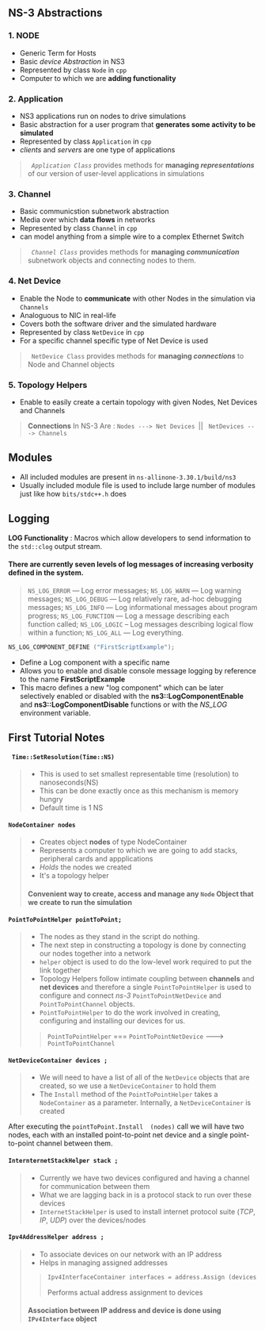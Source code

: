 
## NS-3 Abstractions
### 1. NODE
- Generic Term for Hosts
- Basic _device Abstraction_ in NS3
- Represented by class ```Node``` in ```cpp```
- Computer to which we are **adding functionality**

### 2. Application 
- NS3 applications run on nodes to drive simulations
- Basic abstraction for a user program that **generates some activity to be simulated**
- Represented by class ```Application``` in ```cpp```
- _clients_ and _servers_ are one type of applications
>  *``` Application Class```*
> provides methods for **managing _representations_** of our version of user-level applications in simulations
### 3. Channel 
- Basic communicstion subnetwork abstraction
- Media over which **data flows** in networks
-  Represented by class ```Channel``` in ```cpp```
-  can model anything from a simple wire to a complex Ethernet Switch
>  *``` Channel Class```*
> provides methods for **managing _communication_** subnetwork objects and connecting nodes to them.
### 4. Net Device
- Enable the Node to **communicate** with other Nodes in the simulation via ```Channels```
- Analoguous to NIC in real-life
- Covers both the software driver and the simulated hardware
-  Represented by class ```NetDevice``` in ```cpp```
-  For a specific channel specific type of Net Device is used
>``` NetDevice Class```
>provides methods for **managing _connections_** to Node and Channel objects
### 5. Topology Helpers
- Enable to easily create a certain topology with given Nodes, Net Devices and Channels
> **Connections** In NS-3 Are :
> ```Nodes ---> Net Devices ```|| ``` NetDevices ---> Channels```

## Modules
- All included modules are present in ```ns-allinone-3.30.1/build/ns3```
- Usually included module file is used to include large number of modules just like how ``` bits/stdc++.h ``` does
## Logging 
**LOG Functionality** :  Macros which allow developers to send information to the ```std::clog``` output stream.
#### There are currently **seven** levels of log messages of increasing verbosity defined in the system.
>```NS_LOG_ERROR``` — Log error messages;
```NS_LOG_WARN``` — Log warning messages;
```NS_LOG_DEBUG``` — Log relatively rare, ad-hoc debugging messages;
```NS_LOG_INFO``` — Log informational messages about program progress;
```NS_LOG_FUNCTION``` — Log a message describing each function called;
```NS_LOG_LOGIC``` – Log messages describing logical flow within a function;
```NS_LOG_ALL``` — Log everything.

```cpp
NS_LOG_COMPONENT_DEFINE ("FirstScriptExample");
```
- Define a Log component with a specific name 
- Allows you to enable and disable console message logging by reference to the name **FirstScriptExample**
- This macro defines a new "log component" which can be later selectively enabled or disabled with the **ns3::LogComponentEnable** and **ns3::LogComponentDisable** functions or with the _NS_LOG_ environment variable.

## First Tutorial Notes
 #### ``` Time::SetResolution(Time::NS)```
> - This is used to set smallest representable time (resolution) to nanoseconds(NS) 
>  - This can be done exactly once as this mechanism is memory hungry
> - Default time is 1 NS

#### ```NodeContainer nodes```
> - Creates object **nodes** of type NodeContainer
> - Represents a computer to which we are going to add stacks, peripheral cards and appplications
> - *Holds* the nodes we created
> - It's a topology helper
> #### Convenient way to create, access and manage any ```Node``` Object that we create to run the simulation 
#### ```PointToPointHelper pointToPoint;```
> -  The nodes as they stand in the script do nothing. 
> - The next step in constructing a topology is done by connecting our nodes together into a network
> - `helper` object is used to do the low-level work required to put the link together
> - Topology Helpers follow intimate coupling between **channels** and **net devices** and therefore a single  `PointToPointHelper` is used  to configure and connect  _ns-3_  ```PointToPointNetDevice```  and  `PointToPointChannel`  objects.
> - `PointToPointHelper` to do the work involved in creating, configuring and installing our devices for us.
>>```PointToPointHelper``` ===  ```PointToPointNetDevice``` ---> ```PointToPointChannel```

#### ```NetDeviceContainer devices ;```
> - We will need to have a list of all of the ```NetDevice``` objects that are created, so we use a ```NetDeviceContainer``` to hold them
> - The `Install` method of the `PointToPointHelper` takes a `NodeContainer` as a parameter. Internally, a `NetDeviceContainer` is created
>
After executing the `pointToPoint.Install  (nodes)` call we will have two nodes, each with an installed point-to-point net device and a single point-to-point channel between them.

#### ```InternternetStackHelper stack ;```
> - Currently we have two devices configured and having a channel for communication between them 
> - What we are lagging back in is a protocol stack to run over these devices
> - ```InternetStackHelper``` is used to install internet protocol suite (_TCP_, _IP_, _UDP_) over the devices/nodes

####  ```Ipv4AddressHelper address ;``` 
> - To associate devices on our network with an IP address
> - Helps in managing assigned addresses
>> ```cpp 
>>Ipv4InterfaceContainer interfaces = address.Assign (devices); 
>>```
>> Performs actual address assignment to devices
>
> #### Association between IP address and device is done using `IPv4Interface` object
> 
